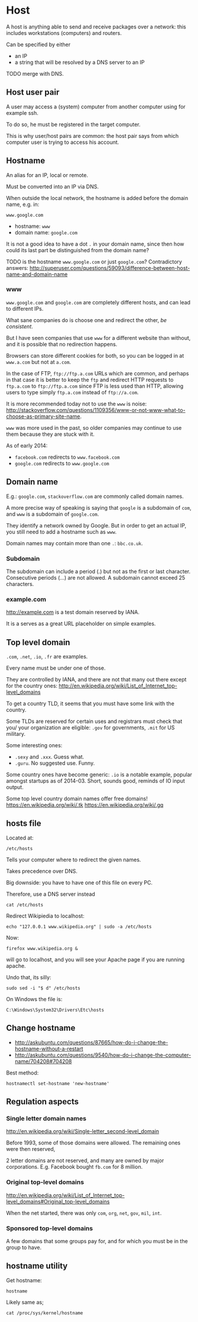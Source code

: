 # Host

A host is anything able to send and receive packages over a network: this includes workstations (computers) and routers.

Can be specified by either

- an IP
- a string that will be resolved by a DNS server to an IP

TODO merge with DNS.

## Host user pair

A user may access a (system) computer from another computer using for example ssh.

To do so, he must be registered in the target computer.

This is why user/host pairs are common: the host pair says from which computer user is trying to access his account.

## Hostname

An alias for an IP, local or remote.

Must be converted into an IP via DNS.

When outside the local network, the hostname is added before the domain name, e.g. in:

    www.google.com

- hostname: `www`
- domain name: `google.com`

It is not a good idea to have a dot `.` in your domain name, since then how could its last part be distinguished from the domain name?

TODO is the hostname `www.google.com` or just `google.com`? Contradictory answers: <http://superuser.com/questions/59093/difference-between-host-name-and-domain-name>

### www

`www.google.com` and `google.com` are completely different hosts, and can lead to different IPs.

What sane companies do is choose one and redirect the other, *be consistent*.

But I have seen companies that use `www` for a different website than without, and it is possible that no redirection happens.

Browsers can store different cookies for both, so you can be logged in at `www.a.com` but not at `a.com`.

In the case of FTP, `ftp://ftp.a.com` URLs which are common, and perhaps in that case it is better to keep the `ftp` and redirect HTTP requests to `ftp.a.com` to `ftp://ftp.a.com` since FTP is less used than HTTP, allowing users to type simply `ftp.a.com` instead of `ftp://a.com`.

It is more recommended today not to use the `www` is noise: <http://stackoverflow.com/questions/1109356/www-or-not-www-what-to-choose-as-primary-site-name>.

`www` was more used in the past, so older companies may continue to use them because they are stuck with it.

As of early 2014:

- `facebook.com` redirects to `www.facebook.com`
- `google.com` redirects to `www.google.com`

## Domain name

E.g.: `google.com`, `stackoverflow.com` are commonly called domain names.

A more precise way of speaking is saying that `google` is a subdomain of `com`, and `www` is a subdomain of `google.com`.

They identify a network owned by Google. But in order to get an actual IP, you still need to add a hostname such as `www`.

Domain names may contain more than one `.`: `bbc.co.uk`.

### Subdomain

The subdomain can include a period (.) but not as the first or last character. Consecutive periods (...) are not allowed. A subdomain cannot exceed 25 characters.

### example.com

<http://example.com> is a test domain reserved by IANA.

It is a serves as a great URL placeholder on simple examples.

## Top level domain

`.com`, `.net`, `.io`, `.fr` are examples.

Every name must be under one of those.

They are controlled by IANA, and there are not that many out there except for the country ones: <http://en.wikipedia.org/wiki/List_of_Internet_top-level_domains>

To get a country TLD, it seems that you must have some link with the country.

Some TLDs are reserved for certain uses and registrars must check that you/ your organization are eligible: `.gov` for governments, `.mit` for US military.

Some interesting ones:

- `.sexy` and `.xxx`. Guess what.
- `.guru`. No suggested use. Funny.

Some country ones have become generic: `.io` is a notable example, popular amongst startups as of 2014-03. Short, sounds good, reminds of IO input output.

Some top level country domain names offer free domains! <https://en.wikipedia.org/wiki/.tk> <https://en.wikipedia.org/wiki/.gq>

## hosts file

Located at:

    /etc/hosts

Tells your computer where to redirect the given names.

Takes precedence over DNS.

Big downside: you have to have one of this file on every PC.

Therefore, use a DNS server instead

    cat /etc/hosts

Redirect Wikipiedia to localhost:

    echo "127.0.0.1 www.wikipedia.org" | sudo -a /etc/hosts

Now:

    firefox www.wikipedia.org &

will go to localhost, and you will see your Apache page if you are running apache.

Undo that, its silly:

    sudo sed -i "$ d" /etc/hosts

On Windows the file is:

    C:\Windows\System32\Drivers\Etc\hosts

## Change hostname

- <http://askubuntu.com/questions/87665/how-do-i-change-the-hostname-without-a-restart>
- <http://askubuntu.com/questions/9540/how-do-i-change-the-computer-name/704208#704208>

Best method:

    hostnamectl set-hostname 'new-hostname'

## Regulation aspects

### Single letter domain names

<http://en.wikipedia.org/wiki/Single-letter_second-level_domain>

Before 1993, some of those domains were allowed. The remaining ones were then reserved, 

2 letter domains are not reserved, and many are owned by major corporations. E.g. Facebook bought `fb.com` for 8 million.

### Original top-level domains

<http://en.wikipedia.org/wiki/List_of_Internet_top-level_domains#Original_top-level_domains>

When the net started, there was only `com`, `org`, `net`, `gov`, `mil`, `int`.

### Sponsored top-level domains

A few domains that some groups pay for, and for which you must be in the group to have.

## hostname utility

Get hostname:

    hostname

Likely same as;

    cat /proc/sys/kernel/hostname
